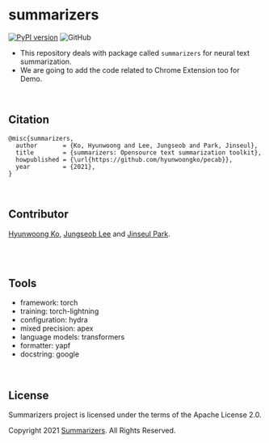 # summarizers
[![PyPI version](https://badge.fury.io/py/summarizers.svg)](https://badge.fury.io/py/summarizers)
![GitHub](https://img.shields.io/github/license/summarizers/summarizers)
- This repository deals with package called `summarizers` for neural text summarization.
- We are going to add the code related to Chrome Extension too for Demo.

<br>

## Citation
```
@misc{summarizers,
  author       = {Ko, Hyunwoong and Lee, Jungseob and Park, Jinseul},
  title        = {summarizers: Opensource text summarization toolkit},
  howpublished = {\url{https://github.com/hyunwoongko/pecab}},
  year         = {2021},
}
```

<br>

## Contributor
[Hyunwoong Ko](https://github.com/hyunwoongko), [Jungseob Lee](https://github.com/js-lee-AI) and [Jinseul Park](https://github.com/jinseriouspark).

<br>

<br>

## Tools
- framework: torch
- training: torch-lightning
- configuration: hydra
- mixed precision: apex
- language models: transformers
- formatter: yapf
- docstring: google

<br>

## License
Summarizers project is licensed under the terms of the Apache License 2.0.

Copyright 2021 [Summarizers](https://github.com/summarizers). All Rights Reserved.


